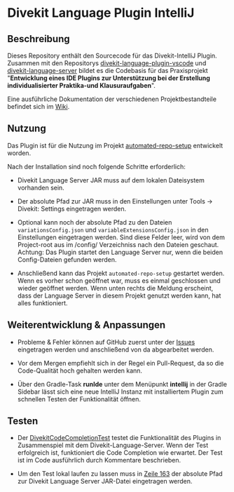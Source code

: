 # Divekit Language Plugin IntelliJ

## Beschreibung

Dieses Repository enthält den Sourcecode für das Divekit-IntelliJ Plugin. Zusammen mit den Repositorys [divekit-language-plugin-vscode](https://github.com/divekit/divekit-language-plugin-vscode)
und [divekit-language-server](https://github.com/divekit/divekit-language-server) bildet es die Codebasis für das Praxisprojekt
"**Entwicklung eines IDE Plugins zur Unterstützung bei der Erstellung individualisierter Praktika-und Klausuraufgaben**".

Eine ausführliche Dokumentation der verschiedenen Projektbestandteile befindet sich im [Wiki](https://github.com/divekit/divekit-language-server/wiki).

## Nutzung 

Das Plugin ist für die Nutzung im Projekt [automated-repo-setup](https://github.com/divekit/divekit-automated-repo-setup) entwickelt worden. 

Nach der Installation sind noch folgende Schritte erforderlich: 

* Divekit Language Server JAR muss auf dem lokalen Dateisystem vorhanden sein.

* Der absolute Pfad zur JAR muss in den Einstellungen unter Tools -> Divekit: Settings eingetragen werden.

* Optional kann noch der absolute Pfad zu den Dateien `variationsConfig.json` und `variableExtensionsConfig.json` in den Einstellungen
eingetragen werden. Sind diese Felder leer, wird von dem Project-root aus im /config/ Verzeichniss nach den Dateien geschaut.
  Achtung: Das Plugin startet den Language Server nur, wenn die beiden Config-Dateien gefunden werden.
  
* Anschließend kann das Projekt `automated-repo-setup` gestartet werden. Wenn es vorher schon geöffnet war, muss es einmal geschlossen 
und wieder geöffnet werden. Wenn unten rechts die Meldung erscheint, dass der Language Server in diesem Projekt genutzt werden kann, hat
  alles funktioniert.
  
## Weiterentwicklung & Anpassungen

* Probleme & Fehler können auf GitHub zuerst unter der [Issues](https://github.com/divekit/divekit-language-plugin-intellij/issues) eingetragen werden
und anschließend von da abgearbeitet werden. 
  
* Vor dem Mergen empfiehlt sich in der Regel ein Pull-Request, da so die Code-Qualität hoch gehalten werden kann.

* Über den Gradle-Task **runIde** unter dem Menüpunkt **intellij** in der Gradle Sidebar lässt sich eine neue
IntelliJ Instanz mit installiertem Plugin zum schnellen Testen der Funktionalität öffnen.


## Testen

* Der [DivekitCodeCompletionTest](https://github.com/divekit/divekit-language-plugin-intellij/blob/master/src/test/java/DivekitCodeCompletionTest.java)
testet die Funktionalität des Plugins in Zusammenspiel mit dem Divekit-Language-Server. Wenn der Test erfolgreich ist, funktioniert die Code Completion
  wie erwartet. Der Test ist im Code ausführlich durch Kommentare beschrieben.
  
* Um den Test lokal laufen zu lassen muss in [Zeile 163](https://github.com/divekit/divekit-language-plugin-intellij/blob/ebe71b9a3120f6552e836e7d4c753061a6618f8d/src/test/java/DivekitCodeCompletionTest.java#L163)
  der absolute Pfad zur Divekit Language Server JAR-Datei eingetragen werden.